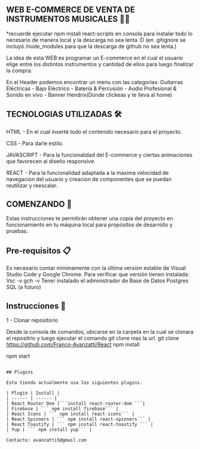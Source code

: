 ## WEB E-COMMERCE DE VENTA DE INSTRUMENTOS MUSICALES 🎸🥁
*recuerde ejecutar npm install react-scripts en consola para instalar todo lo necesario de manera local y la descarga no sea lenta :D
(en .gitignore se incluyó /node_modules para que la descarga de github no sea lenta.)

  La idea de esta WEB es programar un E-commerce en el cual el usuario elige entre los distintos instrumentos y cantidad de ellos para luego finalizar la compra.
  
En el Header podemos encontrar un menu con las categorías: Guitarras Eléctricas - Bajo Eléctrico - Batería & Percusión - Audio Profesional & Sonído en vivo - Banner Hendrix(Donde clickeas y te lleva al home)


## TECNOLOGIAS UTILIZADAS 🛠️

HTML - En el cual inserté todo el contenido necesario para el proyecto. 

CSS - Para darle estilo.  

JAVASCRIPT - Para la funcionalidad del E-commerce y ciertas animaciones que favorecen al diseño responsive. 

REACT - Para la funcionalidad adaptada a la maxima velocidad de navegacion del usuario y creacion de componentes que se puedan reutilizar y reescalar.

## COMENZANDO 🚀 
Estas instrucciones te permitirán obtener una copia del proyecto en funcionamiento en tu máquina local para propósitos de desarrollo y pruebas.  

## Pre-requisitos 📋 
Es necesario contar minimamente con la última versión estable de Visual Studio Code y Google Chrome. Para verificar que versión tienen instalada: 
Vsc -v 
gch -v 
Tener instalado el administrador de Base de Datos Postgres SQL (a futuro)

## Instrucciones 🔧

1 - Clonar repositorio

Desde la consola de comandos, ubicarse en la carpeta en la cual se clonara el repositrio y luego ejecutar el comando git clone mas la url.
git clone https://github.com/Franco-Avanzatti/React
npm install

npm start
```

## Plugins

Esta tienda actualmente usa los siguientes plugins.

| Plugin | Install |
| ------ | ------ |
| React Router Dom |```install react-router-dom ```|
| Firebase | ``` npm install firebase``` |
| React Icons | ``` npm install react-icons``` |
| React Spinners | ``` npm install react-spinners``` |
| React Toastify | ``` npm install react-toastify ``` |
| Yup | ``` npm install yup``` |

Contacto: avanzatti5@gmail.com